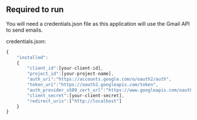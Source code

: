 ## Required to run

You will need a credentials.json file as this application will use the Gmail API to send emails.

credentials.json:

```javascript
{
    "installed":
    {
        "client_id":[your-client-id],
        "project_id":[your-project-name],
        "auth_uri":"https://accounts.google.com/o/oauth2/auth",
        "token_uri":"https://oauth2.googleapis.com/token",
        "auth_provider_x509_cert_url":"https://www.googleapis.com/oauth2/v1/certs",
        "client_secret":[your-client-secret],
        "redirect_uris":["http://localhost"]
    }
}
```

